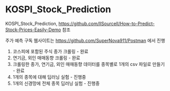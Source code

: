 # KOSPI_Stock_Prediction
KOSPI_Stock_Prediction, https://github.com/llSourcell/How-to-Predict-Stock-Prices-Easily-Demo 참조


주가 예측 구독 웹사이트는 https://github.com/SuperNova911/Postman 에서 진행


1. 코스피에 포함된 주식 종가 크롤링 - 완료
2. 연기금, 외인 매매동향 크롤링 - 완료
3. 크롤링한 종가, 연기금, 외인 매매동향 데이터를 종목별로 1개의 csv 파일로 만들기 - 완료
4. 1개의 종목에 대해 딥러닝 실험 - 진행중
5. 1개의 신경망에 전체 종목 딥러닝 실험 - 진행중

